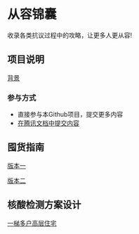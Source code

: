 

# 从容锦囊 
收录各类抗议过程中的攻略，让更多人更从容!  



## 项目说明
[背景](https://www.yuque.com/jiezhao/congrong/yv8aoq#aSsMK)
### 参与方式

-  直接参与本Github项目，提交更多内容
- [在腾讯文档中提交内容](https://docs.qq.com/form/page/DV0NBbXlkaE1zQ2Fs)  



## 囤货指南

[版本一](https://bytedance.feishu.cn/docx/doxcne1j0CFvpTzaQx8LLSVJPWf) 

[版本二](https://www.yuque.com/jiezhao/congrong/qu0uv1#jnIbQ)


## 核酸检测方案设计
[一梯多户高层住宅](https://www.yuque.com/jiezhao/congrong/hdgie9)


